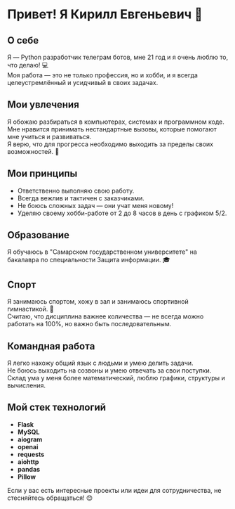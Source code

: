 # Привет! Я Кирилл Евгеньевич 👋

## О себе
Я — Python разработчик телеграм ботов, мне 21 год и я очень люблю то, что делаю! 💻  
Моя работа — это не только профессия, но и хобби, и я всегда целеустремлённый и усидчивый в своих задачах. 

## Мои увлечения
Я обожаю разбираться в компьютерах, системах и программном коде.  
Мне нравится принимать нестандартные вызовы, которые помогают мне учиться и развиваться.  
Я верю, что для прогресса необходимо выходить за пределы своих возможностей. 🚀

## Мои принципы
- Ответственно выполняю свою работу.
- Всегда вежлив и тактичен с заказчиками.
- Не боюсь сложных задач — они учат меня новому!
- Уделяю своему хобби-работе от 2 до 8 часов в день с графиком 5/2.

## Образование
Я обучаюсь в "Самарском государственном университете" на бакалавра по специальности Защита информации. 🎓

## Спорт
Я занимаюсь спортом, хожу в зал и занимаюсь спортивной гимнастикой. 💪  
Считаю, что дисциплина важнее количества — не всегда можно работать на 100%, но важно быть последовательным.

## Командная работа
Я легко нахожу общий язык с людьми и умею делить задачи.  
Не боюсь выходить на созвоны и умею отвечать за свои поступки.  
Склад ума у меня более математический, люблю графики, структуры и вычисления.

## Мой стек технологий
- **Flask**
- **MySQL**
- **aiogram**
- **openai**
- **requests**
- **aiohttp**
- **pandas**
- **Pillow**

Если у вас есть интересные проекты или идеи для сотрудничества, не стесняйтесь обращаться! 😊
